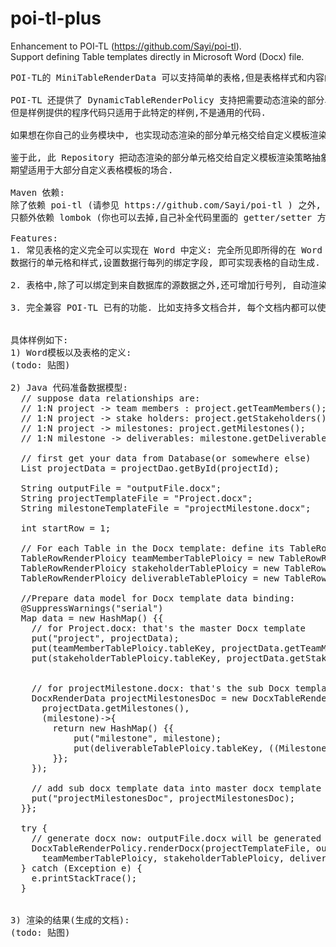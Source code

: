 # poi-tl-plus
Enhancement to POI-TL (https://github.com/Sayi/poi-tl).   
Support defining Table templates directly in Microsoft Word (Docx) file.

<pre>
POI-TL的 MiniTableRenderData 可以支持简单的表格,但是表格样式和内容的样式无法在 Word 中直接定制.  

POI-TL 还提供了 DynamicTableRenderPolicy 支持把需要动态渲染的部分单元格交给自定义模板渲染策略,
但是样例提供的程序代码只适用于此特定的样例,不是通用的代码.   

如果想在你自己的业务模块中, 也实现动态渲染的部分单元格交给自定义模板渲染策略, 避免不了写代码来操作word文件.  

鉴于此, 此 Repository 把动态渲染的部分单元格交给自定义模板渲染策略抽象出来,做成了通用的 Table 渲染策略,
期望适用于大部分自定义表格模板的场合.  

Maven 依赖:  
除了依赖 poi-tl (请参见 https://github.com/Sayi/poi-tl ) 之外,
只额外依赖 lombok (你也可以去掉,自己补全代码里面的 getter/setter 方法即可), 

Features:
1. 常见表格的定义完全可以实现在 Word 中定义: 完全所见即所得的在 Word 文档中定义表格的表头和样式,   
数据行的单元格和样式,设置数据行每列的绑定字段, 即可实现表格的自动生成.  

2. 表格中,除了可以绑定到来自数据库的源数据之外,还可增加行号列, 自动渲染出行号值.  

3. 完全兼容 POI-TL 已有的功能. 比如支持多文档合并, 每个文档内都可以使用动态表格渲染策略来渲染不同的多个表格.  


具体样例如下:   
1) Word模板以及表格的定义:  
(todo: 贴图)  

2) Java 代码准备数据模型:  
  // suppose data relationships are:       
  // 1:N project -> team members : project.getTeamMembers();     
  // 1:N project -> stake holders: project.getStakeholders();     
  // 1:N project -> milestones: project.getMilestones();     
  // 1:N milestone -> deliverables: milestone.getDeliverables();   

  // first get your data from Database(or somewhere else)   
  List<Project> projectData = projectDao.getById(projectId);   

  String outputFile = "outputFile.docx";   
  String projectTemplateFile = "Project.docx";   
  String milestoneTemplateFile = "projectMilestone.docx";   

  int startRow = 1;   

  // For each Table in the Docx template: define its TableRowRenderPloicy  
  TableRowRenderPloicy teamMemberTablePloicy = new TableRowRenderPloicy("teamMembers", startRow);   
  TableRowRenderPloicy stakeholderTablePloicy = new TableRowRenderPloicy("stakeholders", startRow);   
  TableRowRenderPloicy deliverableTablePloicy = new TableRowRenderPloicy("deliverables", startRow);     

  //Prepare data model for Docx template data binding:  
  @SuppressWarnings("serial")  
  Map<String, Object> data = new HashMap<String, Object>() {{  
    // for Project.docx: that's the master Docx template  
    put("project", projectData);   
    put(teamMemberTablePloicy.tableKey, projectData.getTeamMembers());   
    put(stakeholderTablePloicy.tableKey, projectData.getStakeholders());   


    // for projectMilestone.docx: that's the sub Docx template for each of project Milestones  
    DocxRenderData projectMilestonesDoc = new DocxTableRenderData(milestoneTemplateFile,
      projectData.getMilestones(), 
      (milestone)->{  
        return new HashMap<String, Object>() {{  
            put("milestone", milestone);   
            put(deliverableTablePloicy.tableKey, ((Milestone)milestone).getDeliverables());   
        }};   
    });   

    // add sub docx template data into master docx template data:  
    put("projectMilestonesDoc", projectMilestonesDoc);   
  }};   

  try {  
    // generate docx now: outputFile.docx will be generated  
    DocxTableRenderPolicy.renderDocx(projectTemplateFile, outputFile, data,    
      teamMemberTablePloicy, stakeholderTablePloicy, deliverableTablePloicy);     
  } catch (Exception e) {  
    e.printStackTrace();   
  }  


3) 渲染的结果(生成的文档):  
(todo: 贴图)  
